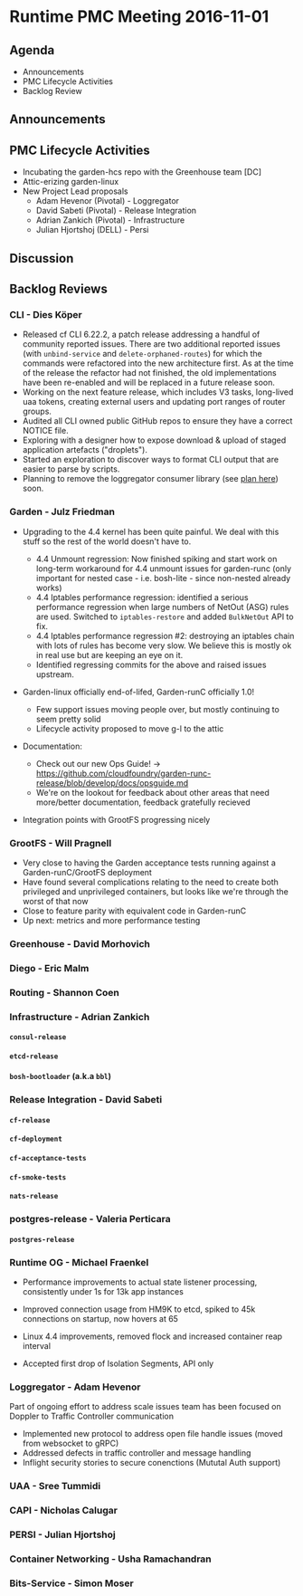 # Runtime PMC Meeting 2016-11-01

## Agenda

* Announcements
* PMC Lifecycle Activities
* Backlog Review

## Announcements


## PMC Lifecycle Activities
- Incubating the garden-hcs repo with the Greenhouse team [DC]
- Attic-erizing garden-linux 
- New Project Lead proposals
  - Adam Hevenor (Pivotal) - Loggregator
  - David Sabeti (Pivotal) - Release Integration
  - Adrian Zankich (Pivotal) - Infrastructure
  - Julian Hjortshoj (DELL) - Persi

## Discussion


## Backlog Reviews

### CLI - Dies Köper
- Released cf CLI 6.22.2, a patch release addressing a handful of community reported issues. There are two additional reported issues (with `unbind-service` and `delete-orphaned-routes`) for which the commands were refactored into the new architecture first. As at the time of the release the refactor had not finished, the old implementations have been re-enabled and will be replaced in a future release soon.
- Working on the next feature release, which includes V3 tasks, long-lived uaa tokens, creating external users and updating port ranges of router groups.
- Audited all CLI owned public GitHub repos to ensure they have a correct NOTICE file.
- Exploring with a designer how to expose download & upload of staged application artefacts ("droplets").
- Started an exploration to discover ways to format CLI output that are easier to parse by scripts.
- Planning to remove the loggregator consumer library (see [plan here](https://lists.cloudfoundry.org/archives/list/cf-dev@lists.cloudfoundry.org/message/JISQUXZVSRQELIFWAJ7GIY2YSUWQLXE7/)) soon.

### Garden - Julz Friedman

- Upgrading to the 4.4 kernel has been quite painful. We deal with this stuff so the rest of the world doesn't have to.
  - 4.4 Unmount regression: Now finished spiking and start work on long-term workaround for 4.4 unmount issues for garden-runc (only important for nested case - i.e. bosh-lite - since non-nested already works)
  - 4.4 Iptables performance regression: identified a serious performance regression when large numbers of NetOut (ASG) rules are used. Switched to `iptables-restore` and added `BulkNetOut` API to fix.
  - 4.4 Iptables performance regression #2: destroying an iptables chain with lots of rules has become very slow. We believe this is mostly ok in real use but are keeping an eye on it.
  - Identified regressing commits for the above and raised issues upstream.

- Garden-linux officially end-of-lifed, Garden-runC officially 1.0!
  - Few support issues moving people over, but mostly continuing to seem pretty solid
  - Lifecycle activity proposed to move g-l to the attic

- Documentation: 
  - Check out our new Ops Guide! -> https://github.com/cloudfoundry/garden-runc-release/blob/develop/docs/opsguide.md
  - We're on the lookout for feedback about other areas that need more/better documentation, feedback gratefully recieved

- Integration points with GrootFS progressing nicely

### GrootFS - Will Pragnell

- Very close to having the Garden acceptance tests running against a Garden-runC/GrootFS deployment
- Have found several complications relating to the need to create both privileged and unprivileged containers, but looks like we're through the worst of that now
- Close to feature parity with equivalent code in Garden-runC
- Up next: metrics and more performance testing

### Greenhouse - David Morhovich

### Diego - Eric Malm

### Routing - Shannon Coen

### Infrastructure - Adrian Zankich

#### `consul-release`

#### `etcd-release`

#### `bosh-bootloader` (a.k.a `bbl`)

### Release Integration - David Sabeti

#### `cf-release`

#### `cf-deployment`

#### `cf-acceptance-tests`

#### `cf-smoke-tests`

#### `nats-release`

### postgres-release - Valeria Perticara

#### `postgres-release`

### Runtime OG - Michael Fraenkel
- Performance improvements to actual state listener processing, consistently under 1s for 13k app instances
- Improved connection usage from HM9K to etcd, spiked to 45k connections on startup, now hovers at 65
- Linux 4.4 improvements, removed flock and increased container reap interval

- Accepted first drop of Isolation Segments, API only

### Loggregator - Adam Hevenor
Part of ongoing effort to address scale issues team has been focused on Doppler to Traffic Controller communication 
- Implemented new protocol to address open file handle issues (moved from websocket to gRPC)
- Addressed defects in traffic controller and message handling
- Inflight security stories to secure conenctions (Mututal Auth support)


### UAA - Sree Tummidi

### CAPI - Nicholas Calugar

### PERSI - Julian Hjortshoj

### Container Networking - Usha Ramachandran

### Bits-Service - Simon Moser

